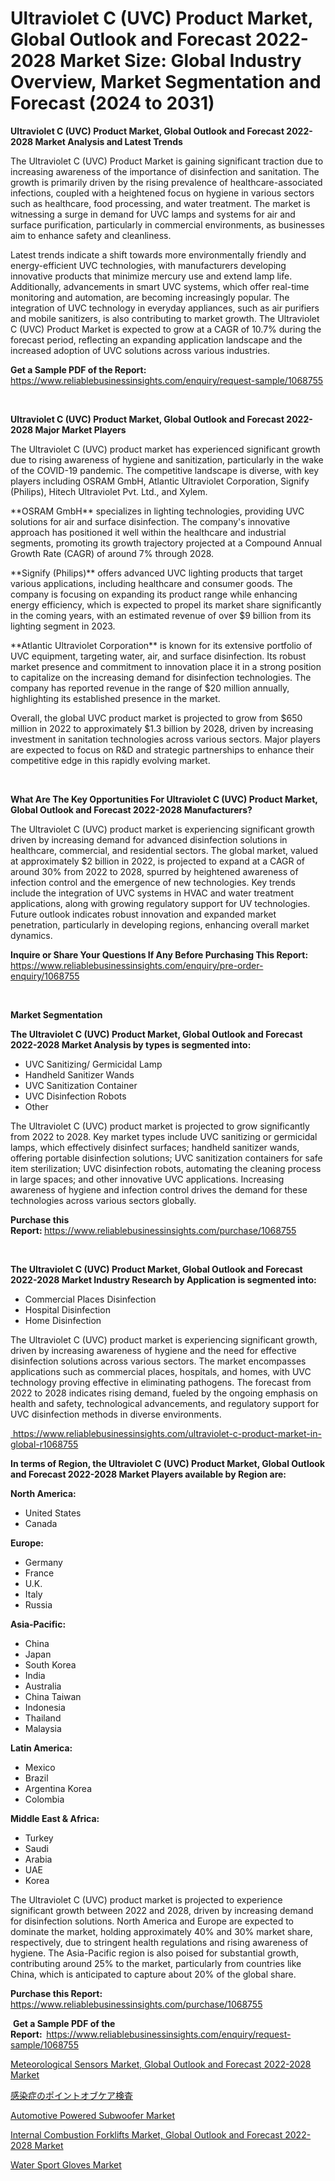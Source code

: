 <p><h1>Ultraviolet C (UVC) Product Market, Global Outlook and Forecast 2022-2028 Market Size: Global Industry Overview, Market Segmentation and Forecast (2024 to 2031)</h1></p><p><strong>Ultraviolet C (UVC) Product Market, Global Outlook and Forecast 2022-2028 Market Analysis and Latest Trends</strong></p>
<p><p>The Ultraviolet C (UVC) Product Market is gaining significant traction due to increasing awareness of the importance of disinfection and sanitation. The growth is primarily driven by the rising prevalence of healthcare-associated infections, coupled with a heightened focus on hygiene in various sectors such as healthcare, food processing, and water treatment. The market is witnessing a surge in demand for UVC lamps and systems for air and surface purification, particularly in commercial environments, as businesses aim to enhance safety and cleanliness.</p><p>Latest trends indicate a shift towards more environmentally friendly and energy-efficient UVC technologies, with manufacturers developing innovative products that minimize mercury use and extend lamp life. Additionally, advancements in smart UVC systems, which offer real-time monitoring and automation, are becoming increasingly popular. The integration of UVC technology in everyday appliances, such as air purifiers and mobile sanitizers, is also contributing to market growth. The Ultraviolet C (UVC) Product Market is expected to grow at a CAGR of 10.7% during the forecast period, reflecting an expanding application landscape and the increased adoption of UVC solutions across various industries.</p></p>
<p><strong>Get a Sample PDF of the Report:&nbsp;</strong> <a href="https://www.reliablebusinessinsights.com/enquiry/request-sample/1068755">https://www.reliablebusinessinsights.com/enquiry/request-sample/1068755</a></p>
<p>&nbsp;</p>
<p><strong>Ultraviolet C (UVC) Product Market, Global Outlook and Forecast 2022-2028 Major Market Players</strong></p>
<p><p>The Ultraviolet C (UVC) product market has experienced significant growth due to rising awareness of hygiene and sanitization, particularly in the wake of the COVID-19 pandemic. The competitive landscape is diverse, with key players including OSRAM GmbH, Atlantic Ultraviolet Corporation, Signify (Philips), Hitech Ultraviolet Pvt. Ltd., and Xylem.</p><p>**OSRAM GmbH** specializes in lighting technologies, providing UVC solutions for air and surface disinfection. The company's innovative approach has positioned it well within the healthcare and industrial segments, promoting its growth trajectory projected at a Compound Annual Growth Rate (CAGR) of around 7% through 2028.</p><p>**Signify (Philips)** offers advanced UVC lighting products that target various applications, including healthcare and consumer goods. The company is focusing on expanding its product range while enhancing energy efficiency, which is expected to propel its market share significantly in the coming years, with an estimated revenue of over $9 billion from its lighting segment in 2023.</p><p>**Atlantic Ultraviolet Corporation** is known for its extensive portfolio of UVC equipment, targeting water, air, and surface disinfection. Its robust market presence and commitment to innovation place it in a strong position to capitalize on the increasing demand for disinfection technologies. The company has reported revenue in the range of $20 million annually, highlighting its established presence in the market.</p><p>Overall, the global UVC product market is projected to grow from $650 million in 2022 to approximately $1.3 billion by 2028, driven by increasing investment in sanitation technologies across various sectors. Major players are expected to focus on R&D and strategic partnerships to enhance their competitive edge in this rapidly evolving market.</p></p>
<p>&nbsp;</p>
<p><strong>What Are The Key Opportunities For Ultraviolet C (UVC) Product Market, Global Outlook and Forecast 2022-2028 Manufacturers?</strong></p>
<p><p>The Ultraviolet C (UVC) product market is experiencing significant growth driven by increasing demand for advanced disinfection solutions in healthcare, commercial, and residential sectors. The global market, valued at approximately $2 billion in 2022, is projected to expand at a CAGR of around 30% from 2022 to 2028, spurred by heightened awareness of infection control and the emergence of new technologies. Key trends include the integration of UVC systems in HVAC and water treatment applications, along with growing regulatory support for UV technologies. Future outlook indicates robust innovation and expanded market penetration, particularly in developing regions, enhancing overall market dynamics.</p></p>
<p><strong>Inquire or Share Your Questions If Any Before Purchasing This Report:</strong> <a href="https://www.reliablebusinessinsights.com/enquiry/pre-order-enquiry/1068755">https://www.reliablebusinessinsights.com/enquiry/pre-order-enquiry/1068755</a></p>
<p>&nbsp;</p>
<p><strong>Market Segmentation</strong></p>
<p><strong>The Ultraviolet C (UVC) Product Market, Global Outlook and Forecast 2022-2028 Market Analysis by types is segmented into:</strong></p>
<p><ul><li>UVC Sanitizing/ Germicidal Lamp</li><li>Handheld Sanitizer Wands</li><li>UVC Sanitization Container</li><li>UVC Disinfection Robots</li><li>Other</li></ul></p>
<p><p>The Ultraviolet C (UVC) product market is projected to grow significantly from 2022 to 2028. Key market types include UVC sanitizing or germicidal lamps, which effectively disinfect surfaces; handheld sanitizer wands, offering portable disinfection solutions; UVC sanitization containers for safe item sterilization; UVC disinfection robots, automating the cleaning process in large spaces; and other innovative UVC applications. Increasing awareness of hygiene and infection control drives the demand for these technologies across various sectors globally.</p></p>
<p><strong>Purchase this Report:&nbsp;</strong><a href="https://www.reliablebusinessinsights.com/purchase/1068755">https://www.reliablebusinessinsights.com/purchase/1068755</a></p>
<p>&nbsp;</p>
<p><strong>The Ultraviolet C (UVC) Product Market, Global Outlook and Forecast 2022-2028 Market Industry Research by Application is segmented into:</strong></p>
<p><ul><li>Commercial Places Disinfection</li><li>Hospital Disinfection</li><li>Home Disinfection</li></ul></p>
<p><p>The Ultraviolet C (UVC) product market is experiencing significant growth, driven by increasing awareness of hygiene and the need for effective disinfection solutions across various sectors. The market encompasses applications such as commercial places, hospitals, and homes, with UVC technology proving effective in eliminating pathogens. The forecast from 2022 to 2028 indicates rising demand, fueled by the ongoing emphasis on health and safety, technological advancements, and regulatory support for UVC disinfection methods in diverse environments.</p></p>
<p><a href="https://www.reliablebusinessinsights.com/ultraviolet-c-product-market-in-global-r1068755">&nbsp;https://www.reliablebusinessinsights.com/ultraviolet-c-product-market-in-global-r1068755</a></p>
<p><strong>In terms of Region, the Ultraviolet C (UVC) Product Market, Global Outlook and Forecast 2022-2028 Market Players available by Region are:</strong></p>
<p>
    <p> <strong> North America: </strong>
        <ul>
            <li>United States</li>
            <li>Canada</li>
        </ul>
        </p> 
    <p> <strong> Europe: </strong>
        <ul>
            <li>Germany</li>
            <li>France</li>
            <li>U.K.</li>
            <li>Italy</li>
            <li>Russia</li>
        </ul>
        </p> 
    <p> <strong> Asia-Pacific: </strong>
        <ul>
            <li>China</li>
            <li>Japan</li>
            <li>South Korea</li>
            <li>India</li>
            <li>Australia</li>
            <li>China Taiwan</li>
            <li>Indonesia</li>
            <li>Thailand</li>
            <li>Malaysia</li>
        </ul>
        </p> 
    <p> <strong> Latin America: </strong>
        <ul>
            <li>Mexico</li>
            <li>Brazil</li>
            <li>Argentina Korea</li>
            <li>Colombia</li>
        </ul>
        </p> 
    <p> <strong> Middle East & Africa: </strong>
        <ul>
            <li>Turkey</li>
            <li>Saudi</li>
            <li>Arabia</li>
            <li>UAE</li>
            <li>Korea</li>
        </ul>
    </p>
    </p>
<p><p>The Ultraviolet C (UVC) product market is projected to experience significant growth between 2022 and 2028, driven by increasing demand for disinfection solutions. North America and Europe are expected to dominate the market, holding approximately 40% and 30% market share, respectively, due to stringent health regulations and rising awareness of hygiene. The Asia-Pacific region is also poised for substantial growth, contributing around 25% to the market, particularly from countries like China, which is anticipated to capture about 20% of the global share.</p></p>
<p><strong>Purchase this Report: </strong><a href="https://www.reliablebusinessinsights.com/purchase/1068755">https://www.reliablebusinessinsights.com/purchase/1068755</a></p>
<p>&nbsp;<strong>Get a Sample PDF of the Report:&nbsp;&nbsp;</strong><a href="https://www.reliablebusinessinsights.com/enquiry/request-sample/1068755">https://www.reliablebusinessinsights.com/enquiry/request-sample/1068755</a></p>
<p><strong></strong></p>
<p><p><a href="https://github.com/NancyAlvarado586/Market-Research-Report-List-1/blob/main/meteorological-sensors-market-global-outlook-and-forecast-2022-2028-market.md">Meteorological Sensors Market, Global Outlook and Forecast 2022-2028 Market</a></p><p><a href="https://medium.com/@shade463/point-of-care-testing-for-infectious-disease-market-%E3%81%AF-%E3%82%B3%E3%82%B9%E3%83%88%E7%AE%A1%E7%90%86%E3%81%A8%E5%8A%B9%E7%8E%87%E5%90%91%E4%B8%8A%E3%82%92%E5%84%AA%E5%85%88%E3%81%97%E3%81%BE%E3%81%99-6c832377c356">感染症のポイントオブケア検査</a></p><p><a href="https://medium.com/@david.mackay7867865/the-automotive-powered-subwoofer-market-has-grown-significantly-as-a-result-of-several-important-1001f2e1adba">Automotive Powered Subwoofer Market</a></p><p><a href="https://github.com/JubayerMia832/Market-Research-Report-List-1/blob/main/internal-combustion-forklifts-market-global-outlook-and-forecast-2022-2028-market.md">Internal Combustion Forklifts Market, Global Outlook and Forecast 2022-2028 Market</a></p><p><a href="https://www.linkedin.com/pulse/global-water-sport-gloves-market-trends-forecasts-strategic-analysis-reijc?trackingId=W8dYLiP%2BQVuxsrnblEKj4g%3D%3D">Water Sport Gloves Market</a></p></p>